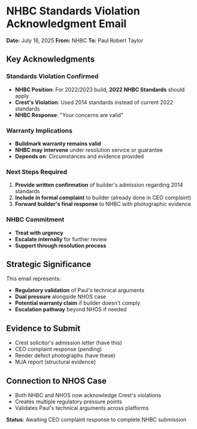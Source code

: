 # NHBC Standards Violation Acknowledgment Email

**Date:** July 16, 2025
**From:** NHBC
**To:** Paul Robert Taylor

## Key Acknowledgments

### Standards Violation Confirmed
- **NHBC Position**: For 2022/2023 build, **2022 NHBC Standards** should apply
- **Crest's Violation**: Used 2014 standards instead of current 2022 standards
- **NHBC Response**: "Your concerns are valid"

### Warranty Implications
- **Buildmark warranty remains valid**
- **NHBC may intervene** under resolution service or guarantee
- **Depends on**: Circumstances and evidence provided

### Next Steps Required
1. **Provide written confirmation** of builder's admission regarding 2014 standards
2. **Include in formal complaint** to builder (already done in CEO complaint)
3. **Forward builder's final response** to NHBC with photographic evidence

### NHBC Commitment
- **Treat with urgency**
- **Escalate internally** for further review
- **Support through resolution process**

## Strategic Significance

This email represents:
- **Regulatory validation** of Paul's technical arguments
- **Dual pressure** alongside NHOS case
- **Potential warranty claim** if builder doesn't comply
- **Escalation pathway** beyond NHOS if needed

## Evidence to Submit
- Crest solicitor's admission letter (have this)
- CEO complaint response (pending)
- Render defect photographs (have these)
- MJA report (structural evidence)

## Connection to NHOS Case
- Both NHBC and NHOS now acknowledge Crest's violations
- Creates multiple regulatory pressure points
- Validates Paul's technical arguments across platforms

**Status**: Awaiting CEO complaint response to complete NHBC submission